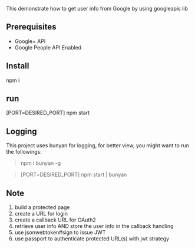 This demonstrate how to get user info from Google by using googleapis lib

## Prerequisites
- Google+ API
- Google People API Enabled

## Install
npm i

## run
[PORT=DESIRED_PORT] npm start

## Logging
This project uses bunyan for logging, for better view, you might want to run the followings:
> npm i bunyan -g

> [PORT=DESIRED_PORT] npm start | bunyan

## Note

1. build a protected page
1. create a URL for login
1. create a callback URL for OAuth2
1. retrieve user info AND store the user info in the callback handling
1. use jsonwebtoken#sign to issue JWT
1. use passport to authenticate protected URL(s) with jwt strategy
